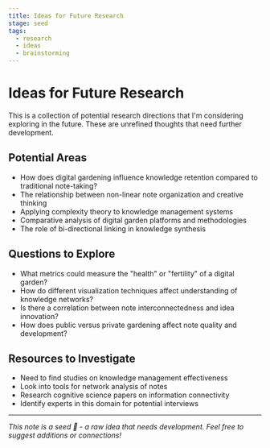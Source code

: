 ```yaml
---
title: Ideas for Future Research
stage: seed
tags:
  - research
  - ideas
  - brainstorming
---
```


# Ideas for Future Research

This is a collection of potential research directions that I'm considering exploring in the future. These are unrefined thoughts that need further development.

## Potential Areas

- How does digital gardening influence knowledge retention compared to traditional note-taking?
- The relationship between non-linear note organization and creative thinking
- Applying complexity theory to knowledge management systems
- Comparative analysis of digital garden platforms and methodologies
- The role of bi-directional linking in knowledge synthesis

## Questions to Explore

- What metrics could measure the "health" or "fertility" of a digital garden?
- How do different visualization techniques affect understanding of knowledge networks?
- Is there a correlation between note interconnectedness and idea innovation?
- How does public versus private gardening affect note quality and development?

## Resources to Investigate

- Need to find studies on knowledge management effectiveness
- Look into tools for network analysis of notes
- Research cognitive science papers on information connectivity
- Identify experts in this domain for potential interviews

---

*This note is a seed 🌱 - a raw idea that needs development. Feel free to suggest additions or connections!* 